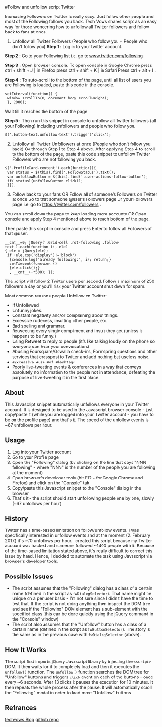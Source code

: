 #Follow and unfollow script Twitter

Increasing Followers on Twitter is really easy. Just follow other people and most of the Following follows you back.  Tech Vows shares script as an easy way for those wondering how to unfollow all Twitter followers and follow back to fans at once.


1. Unfollow all Twitter Followers (People who follow you + People who don’t follow you)
**Step 1** : Log in to your twitter account.

**Step 2** : Go to your Following list i.e. go to www.twitter.com/following

**Step 3** : Open browser console. To open console in Google Chrome press ctrl + shift + J | in Firefox press ctrl + shift + K | in Safari Press ctrl + alt + I .

**Step 4** : To auto-scroll to the bottom of the page, until all list of users you are Following is loaded, paste this code in the console.

```
setInterval(function() {
 window.scrollTo(0, document.body.scrollHeight);
 }, 2000);
```



Wait till it reaches the bottom of the page.

**Step 5** : Then run this snippet in console to unfollow all Twitter followers (all your Following) including unfollowers and people who follow you.

```
$('.button-text.unfollow-text').trigger('click');
```

2. Unfollow all Twitter Unfollowers at once (People who don’t follow you back)
Go through Step 1 to Step 4 above. After applying Step 4 to scroll to the bottom of the page, paste this code snippet to unfollow Twitter Followers who are not following you back.

```
$('.ProfileCard-content').each(function(){
 var status = $(this).find('.FollowStatus').text();
 var unfollowButton = $(this).find('.user-actions-follow-button');
 if(!status){unfollowButton.click();
 }});
```

3. Follow back to your fans OR Follow all of someone’s Followers on Twitter at once
Go to that someone @user’s Followers page Or your Followers page i.e. go to https://twitter.com/followers .

You can scroll down the page to keep loading more accounts OR Open console and apply Step 4 mentioned above to reach bottom of the page.

Then paste this script in console and press Enter to follow all Followers of that @user.

```
__cnt__=0; jQuery('.Grid-cell .not-following .follow-text').each(function (i, ele) 
{ ele = jQuery(ele);
 if (ele.css('display')!='block')
  {console.log('already following:', i); return;}
  setTimeout(function () 
  {ele.click();}
  , __cnt__++*500); });
```


The script will follow 2 Twitter users per second. Follow a maximum of 250 followers a day or you’ll risk your Twitter account shut down for spam.

Most common reasons people Unfollow on Twitter:

- If Unfollowed
- Unfunny jokes.
- Constant negativity and/or complaining about things.
- Excessive rudeness, insulting other people, etc.
- Bad spelling and grammar.
- Retweeting every single compliment and insult they get (unless it happens to be funny.)
- Using Retweet to reply to people (it’s like talking loudly on the phone so everyone can hear your conversation.)
- Abusing Foursquare/Gowalla check-ins, Formspring questions and other services that crosspost to Twitter and add nothing but useless noise.
- `#Excessive #use #of #hashtags.`
- Poorly live-tweeting events & conferences in a way that conveys absolutely no information to the people not in attendance, defeating the purpose of live-tweeting it in the first place.



## About
This Javascript snippet automatically unfollows everyone in your Twitter account. It is designed to be used in the Javascript browser console - just copy/paste it (while you are logged into your Twitter account - you have to be on the profile page) and that's it. The speed of the unfollow events is ~67 unfollows per hour.

## Usage
1. Log into your Twitter account
2. Go to your Profile page
3. Open the "Following" dialog (by clicking on the line that says "NNN following" - where "NNN" is the number of the people you are following at the moment)
4. Open browser's developer tools (hit F12 - for Google Chrome and Firefox) and click on the "Console" tab
5. Copy/paste this Javascript snippet to the "Console" dialog in the browser
6. That's it - the script should start unfollowing people one by one, slowly (~67 unfollows per hour)

## History
Twitter has a time-based limitation on follow/unfollow events. I was specifically interested in unfollow events and at the moment (2. February 2017.) it's ~70 unfollows per hour.
I created this script because my Twitter account was hacked and someone followed ~1400 people with it. Because of the time-based limitation stated above, it's really difficult to correct this issue by hand. Hence, I decided to automate the task using Javascript via browser's developer tools.

## Possible Issues
- The script assumes that the "Following" dialog has a class of a certain name (defined in the script as `fwDialogSelector`). That name might be unique on a per user basis - I'm not sure since I didn't have the time to test that. If the script is not doing anything then inspect the DOM tree and see if the "Following" DOM element has a sub-element with the specified class (this can be done quickly using the jQuery command in the "Console" window).
- The script also assumes that the "Unfollow" button has a class of a certain name (defined in the script as `fwButtonSelector`). The story is the same as in the previous case with `fwDialogSelector` (above).

## How It Works
The script first imports jQuery Javascript library by injecting the `<script>` DOM. It then waits for it to completely load and then it executes the `unfollow()` function.
The `unfollow()` function searches the DOM tree for "Unfollow" buttons and triggers `click` event on each of the buttons - once every ~6 seconds. After 13 clicks it pauses the execution for 10 minutes. It then repeats the whole process after the pause.
It will automatically scroll the "Following" modal in order to load more "Unfollow" buttons.



## Refrances
[techvows Blog](https://www.techvows.com/follow-unfollow-all-twitter-followers/)
[github repo](https://github.com/pbradaric/instagram-unfollow-script)

